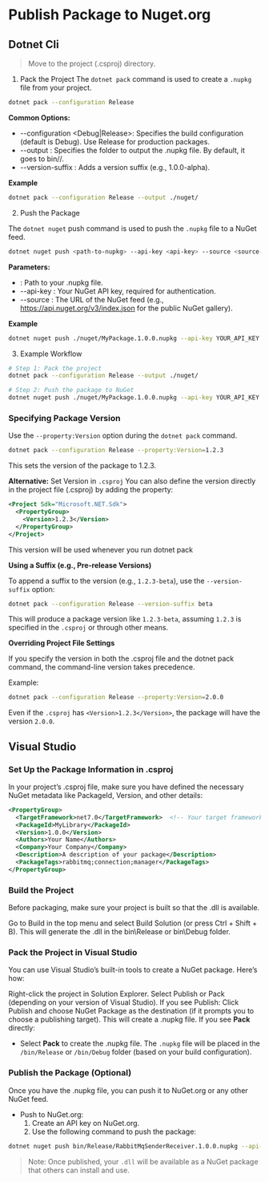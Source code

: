 # Publish Package to Nuget.org

## Dotnet Cli

> Move to the project (.csproj) directory.

1. Pack the Project
The `dotnet pack` command is used to create a `.nupkg` file from your project.
```bash
dotnet pack --configuration Release
```
**Common Options:**
* --configuration <Debug|Release>: Specifies the build configuration (default is Debug). Use Release for production packages.
* --output <path>: Specifies the folder to output the .nupkg file. By default, it goes to bin/<configuration>/.
* --version-suffix <suffix>: Adds a version suffix (e.g., 1.0.0-alpha).

**Example**
```bash
dotnet pack --configuration Release --output ./nuget/
```

2. Push the Package

The `dotnet nuget` push command is used to push the `.nupkg` file to a NuGet feed.

```bash
dotnet nuget push <path-to-nupkg> --api-key <api-key> --source <source-url>
```

**Parameters:**
* <path-to-nupkg>: Path to your .nupkg file.
* --api-key <api-key>: Your NuGet API key, required for authentication.
* --source <source-url>: The URL of the NuGet feed (e.g., https://api.nuget.org/v3/index.json for the public NuGet gallery).

**Example**
```bash
dotnet nuget push ./nuget/MyPackage.1.0.0.nupkg --api-key YOUR_API_KEY --source https://api.nuget.org/v3/index.json
```

3. Example Workflow

```bash
# Step 1: Pack the project
dotnet pack --configuration Release --output ./nuget/

# Step 2: Push the package to NuGet
dotnet nuget push ./nuget/MyPackage.1.0.0.nupkg --api-key YOUR_API_KEY --source https://api.nuget.org/v3/index.json

```
### Specifying Package Version

Use the `--property:Version` option during the `dotnet pack` command.

```bash
dotnet pack --configuration Release --property:Version=1.2.3
```
This sets the version of the package to 1.2.3.

**Alternative:** Set Version in `.csproj`
You can also define the version directly in the project file (.csproj) by adding the <Version> property:
```xml
<Project Sdk="Microsoft.NET.Sdk">
  <PropertyGroup>
    <Version>1.2.3</Version>
  </PropertyGroup>
</Project>
```
This version will be used whenever you run dotnet pack

**Using a Suffix (e.g., Pre-release Versions)**

To append a suffix to the version (e.g., `1.2.3-beta`), use the `--version-suffix` option:

```bash
dotnet pack --configuration Release --version-suffix beta
```
This will produce a package version like `1.2.3-beta`, assuming `1.2.3` is specified in the `.csproj` or through other means.


**Overriding Project File Settings**

If you specify the version in both the .csproj file and the dotnet pack command, the command-line version takes precedence.

Example:
```bash
dotnet pack --configuration Release --property:Version=2.0.0
```
Even if the `.csproj` has `<Version>1.2.3</Version>`, the package will have the version `2.0.0`.


## Visual Studio

### Set Up the Package Information in .csproj

In your project’s .csproj file, make sure you have defined the necessary NuGet metadata like PackageId, Version, and other details:

```xml
<PropertyGroup>
  <TargetFramework>net7.0</TargetFramework>  <!-- Your target framework -->
  <PackageId>MyLibrary</PackageId>
  <Version>1.0.0</Version>
  <Authors>Your Name</Authors>
  <Company>Your Company</Company>
  <Description>A description of your package</Description>
  <PackageTags>rabbitmq;connection;manager</PackageTags>
</PropertyGroup>
```

### Build the Project
Before packaging, make sure your project is built so that the .dll is available.

Go to Build in the top menu and select Build Solution (or press Ctrl + Shift + B).
This will generate the .dll in the bin\Release or bin\Debug folder.


### Pack the Project in Visual Studio
You can use Visual Studio’s built-in tools to create a NuGet package. Here’s how:

Right-click the project in Solution Explorer.
Select Publish or Pack (depending on your version of Visual Studio).
If you see Publish:
Click Publish and choose NuGet Package as the destination (if it prompts you to choose a publishing target).
This will create a .nupkg file.
If you see **Pack** directly:
* Select **Pack** to create the .nupkg file.
The `.nupkg` file will be placed in the `/bin/Release` or `/bin/Debug` folder (based on your build configuration).

### Publish the Package (Optional)
Once you have the .nupkg file, you can push it to NuGet.org or any other NuGet feed.

* Push to NuGet.org:
	1. Create an API key on NuGet.org.
	2. Use the following command to push the package:

```bash
dotnet nuget push bin/Release/RabbitMqSenderReceiver.1.0.0.nupkg --api-key Api_Key --source https://api.nuget.org/v3/index.json
```

> Note: Once published, your `.dll` will be available as a NuGet package that others can install and use.
